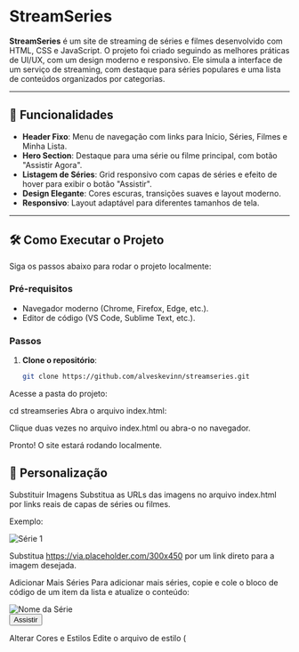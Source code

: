 # StreamSeries

**StreamSeries** é um site de streaming de séries e filmes desenvolvido com HTML, CSS e JavaScript. O projeto foi criado seguindo as melhores práticas de UI/UX, com um design moderno e responsivo. Ele simula a interface de um serviço de streaming, com destaque para séries populares e uma lista de conteúdos organizados por categorias.

---

## 🚀 Funcionalidades

- **Header Fixo**: Menu de navegação com links para Início, Séries, Filmes e Minha Lista.
- **Hero Section**: Destaque para uma série ou filme principal, com botão "Assistir Agora".
- **Listagem de Séries**: Grid responsivo com capas de séries e efeito de hover para exibir o botão "Assistir".
- **Design Elegante**: Cores escuras, transições suaves e layout moderno.
- **Responsivo**: Layout adaptável para diferentes tamanhos de tela.

---

## 🛠️ Como Executar o Projeto

Siga os passos abaixo para rodar o projeto localmente:

### Pré-requisitos

- Navegador moderno (Chrome, Firefox, Edge, etc.).
- Editor de código (VS Code, Sublime Text, etc.).

### Passos

1. **Clone o repositório**:
   ```bash
   git clone https://github.com/alveskevinn/streamseries.git
Acesse a pasta do projeto:


cd streamseries
Abra o arquivo index.html:

Clique duas vezes no arquivo index.html ou abra-o no navegador.

Pronto! O site estará rodando localmente.

## 🎨 Personalização
Substituir Imagens
Substitua as URLs das imagens no arquivo index.html por links reais de capas de séries ou filmes.

Exemplo:


<img src="https://via.placeholder.com/300x450" alt="Série 1">

Substitua https://via.placeholder.com/300x450 por um link direto para a imagem desejada.

Adicionar Mais Séries
Para adicionar mais séries, copie e cole o bloco de código de um item da lista e atualize o conteúdo:


<div class="series-item">
    <img src="link-da-imagem.jpg" alt="Nome da Série">
    <div class="overlay">
        <button>Assistir</button>
    </div>
</div>

Alterar Cores e Estilos
Edite o arquivo de estilo (<style> no index.html) para personalizar cores, fontes e efeitos.

## 🛠️ Tecnologias Utilizadas
HTML: Estrutura do site.

CSS: Estilização e design responsivo.

JavaScript: Interatividade (futuras implementações).

## 📂 Estrutura do Projeto
Copy
streamseries/
│
├── index.html          # Página principal do site
├── README.md           # Documentação do projeto
└── assets/             # Pasta para imagens, ícones e outros recursos
    ├── images/         # Imagens das séries e filmes
    └── styles/         # Arquivos CSS (se separados)

## 🤝 Como Contribuir
Contribuições são bem-vindas! Siga os passos abaixo:

Faça um fork do projeto.

Crie uma branch para sua feature:


git checkout -b feature/nova-feature
Commit suas mudanças:


git commit -m 'Adicionando nova feature'
Push para a branch:


git push origin feature/nova-feature
Abra um Pull Request.

### 📄 Licença
Este projeto está sob a licença MIT. Veja o arquivo LICENSE para mais detalhes.

### 👨‍💻 Autor
Kevin Pedroso

GitHub: @alveskevinn

LinkedIn: Kevin Pedroso

E-mail: kevinpedrosodev@gmail.com

🌟 Agradecimentos
Inspiração: Netflix, Amazon.
